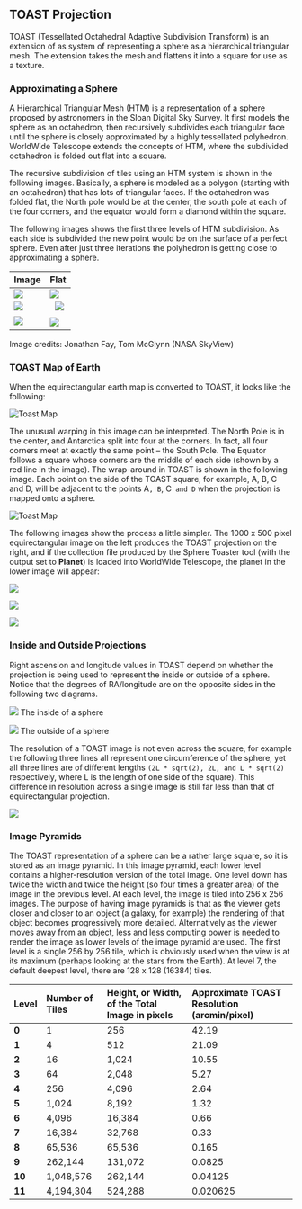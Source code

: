 ## TOAST Projection

TOAST (Tessellated Octahedral Adaptive Subdivision Transform) is an extension of as system of representing a sphere as a hierarchical triangular mesh. The extension takes the mesh and flattens it into a square for use as a texture.

### Approximating a Sphere

A Hierarchical Triangular Mesh (HTM) is a representation of a sphere proposed by astronomers in the Sloan Digital Sky Survey. It first models the sphere as an octahedron, then recursively subdivides each triangular face until the sphere is closely approximated by a highly tessellated polyhedron. WorldWide Telescope extends the concepts of HTM, where the subdivided octahedron is folded out flat into a square.

The recursive subdivision of tiles using an HTM system is shown in the following images. Basically, a sphere is modeled as a polygon (starting with an octahedron) that has lots of triangular faces. If the octahedron was folded flat, the North pole would be at the center, the south pole at each of the four corners, and the equator would form a diamond within the square.

The following images shows the first three levels of HTM subdivision. As each side is subdivided the new point would be on the surface of a perfect sphere. Even after just three iterations the polyhedron is getting close to approximating a sphere.

| Image | Flat |
| :-- | :-- |
| ![](images/Toast4.jpg) | ![](images/Toast4Flat.jpg) |
| ![](images/Toast16.jpg) |  ![](images/Toast16Flat.jpg) |
| ![](images/Toast64.jpg) | ![](images/Toast64Flat.jpg) |
Image credits: Jonathan Fay,
Tom McGlynn (NASA SkyView)

### TOAST Map of Earth

When the equirectangular earth map is converted to TOAST, it looks like the following:

![Toast Map](images/ToastMapOfEarth.jpg)

The unusual warping in this image can be interpreted. The North Pole is in the center, and Antarctica split into four at the corners. In fact, all four corners meet at exactly the same point – the South Pole. The Equator follows a square whose corners are the middle of each side (shown by a red line in the image). The wrap-around in TOAST is shown in the following image. Each point on the side of the TOAST square, for example, A, B, C and D, will be adjacent to the points A`, B`, C` and D` when the projection is mapped onto a sphere.

![Toast Map](images/ToastLinks.jpg)

The following images show the process a little simpler. The 1000 x 500 pixel equirectangular image on the left produces the TOAST projection on the right, and if the collection file produced by the Sphere Toaster tool (with the output set to **Planet**) is loaded into WorldWide Telescope, the planet in the lower image will appear:


![](images/Toast_Input.bmp)

![](images/Toast_Output.bmp)

![](images/ToastedRedPlanet.jpg)

### Inside and Outside Projections

Right ascension and longitude values in TOAST depend on whether the projection is being used to represent the inside or outside of a sphere. Notice that the degrees of RA/longitude are on the opposite sides in the following two diagrams.

![](images/Toast4FlatInside.jpg)
The inside of a sphere

![](images/Toast4FlatOutside.jpg)
The outside of a sphere

The resolution of a TOAST image is not even across the square, for example the following three lines all represent one circumference of the sphere, yet all three lines are of different lengths ```(2L * sqrt(2), 2L, and L * sqrt(2)``` respectively, where L is the length of one side of the square). This difference in resolution across a single image is still far less than that of equirectangular projection.

![](images/ToastPaths.jpg)

### Image Pyramids

The TOAST representation of a sphere can be a rather large square, so it is stored as an image pyramid. In this image pyramid, each lower level contains a higher-resolution version of the total image. One level down has twice the width and twice the height (so four times a greater area) of the image in the previous level. At each level, the image is tiled into 256 x 256 images. The purpose of having image pyramids is that as the viewer gets closer and closer to an object (a galaxy, for example) the rendering of that object becomes progressively more detailed. Alternatively as the viewer moves away from an object, less and less computing power is needed to render the image as lower levels of the image pyramid are used. The first level is a single 256 by 256 tile, which is obviously used when the view is at its maximum (perhaps looking at the stars from the Earth). At level 7, the default deepest level, there are 128 x 128 (16384) tiles. 

| Level | Number of Tiles | Height, or Width, of the Total Image in pixels | Approximate TOAST Resolution (arcmin/pixel) |
| :-- | :-- | :-- | :-- |
| **0** | 1 | 256 | 42.19 |
| **1** | 4 | 512 | 21.09 |
| **2** | 16 | 1,024 | 10.55 |
| **3** | 64 | 2,048 | 5.27 |
| **4** | 256 | 4,096 | 2.64 |
| **5** | 1,024 | 8,192 | 1.32 |
| **6** | 4,096 | 16,384 | 0.66 |
| **7** | 16,384 | 32,768 | 0.33 |
| **8** | 65,536 | 65,536 | 0.165 |
| **9** | 262,144 | 131,072 | 0.0825 |
| **10** | 1,048,576 | 262,144 | 0.04125 |
| **11** | 4,194,304 | 524,288 | 0.020625 |
